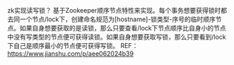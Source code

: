 zk实现读写锁？
基于Zookeeper顺序节点特性来实现。每个事务想要获得锁时都去同一个节点/lock下，创建命名规范为[hostname]-锁类型-序号的临时顺序节点。如果自身想要获取的是读锁，那么只要查看/lock下节点顺序比自身小的节点中没有写类型的节点便可获得读锁。如果自身想要获取写锁，那么只要看到/lock下自己是顺序最小的节点便可获得写锁。
REF：https://www.jianshu.com/p/aee062024b39